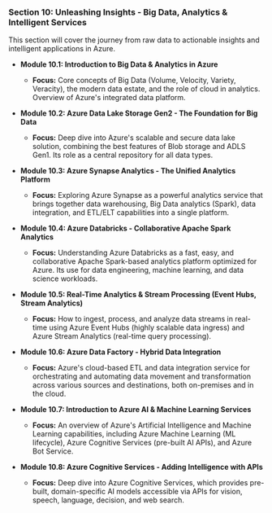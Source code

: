 ### **Section 10: Unleashing Insights - Big Data, Analytics & Intelligent Services**

This section will cover the journey from raw data to actionable insights and intelligent applications in Azure.

* **Module 10.1: Introduction to Big Data & Analytics in Azure**
    * **Focus:** Core concepts of Big Data (Volume, Velocity, Variety, Veracity), the modern data estate, and the role of cloud in analytics. Overview of Azure's integrated data platform.

* **Module 10.2: Azure Data Lake Storage Gen2 - The Foundation for Big Data**
    * **Focus:** Deep dive into Azure's scalable and secure data lake solution, combining the best features of Blob storage and ADLS Gen1. Its role as a central repository for all data types.

* **Module 10.3: Azure Synapse Analytics - The Unified Analytics Platform**
    * **Focus:** Exploring Azure Synapse as a powerful analytics service that brings together data warehousing, Big Data analytics (Spark), data integration, and ETL/ELT capabilities into a single platform.

* **Module 10.4: Azure Databricks - Collaborative Apache Spark Analytics**
    * **Focus:** Understanding Azure Databricks as a fast, easy, and collaborative Apache Spark-based analytics platform optimized for Azure. Its use for data engineering, machine learning, and data science workloads.

* **Module 10.5: Real-Time Analytics & Stream Processing (Event Hubs, Stream Analytics)**
    * **Focus:** How to ingest, process, and analyze data streams in real-time using Azure Event Hubs (highly scalable data ingress) and Azure Stream Analytics (real-time query processing).

* **Module 10.6: Azure Data Factory - Hybrid Data Integration**
    * **Focus:** Azure's cloud-based ETL and data integration service for orchestrating and automating data movement and transformation across various sources and destinations, both on-premises and in the cloud.

* **Module 10.7: Introduction to Azure AI & Machine Learning Services**
    * **Focus:** An overview of Azure's Artificial Intelligence and Machine Learning capabilities, including Azure Machine Learning (ML lifecycle), Azure Cognitive Services (pre-built AI APIs), and Azure Bot Service.

* **Module 10.8: Azure Cognitive Services - Adding Intelligence with APIs**
    * **Focus:** Deep dive into Azure Cognitive Services, which provides pre-built, domain-specific AI models accessible via APIs for vision, speech, language, decision, and web search.